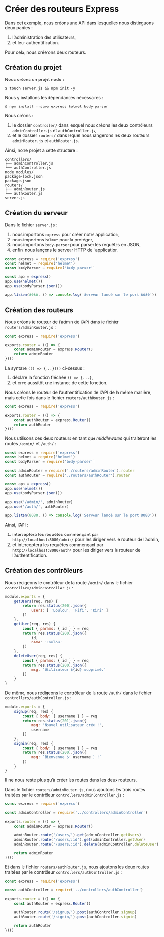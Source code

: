 # Créer des routeurs Express

Dans cet exemple, nous créons une API dans lesquelles nous distinguons deux parties :

1. l’administration des utilisateurs,
1. et leur authentification.

Pour cela, nous créerons deux routeurs.

## Création du projet

Nous créons un projet node :

```
$ touch server.js && npm init -y
```

Nous y installons les dépendances nécessaires :

```
$ npm install --save express helmet body-parser
```

Nous créons :

1. le dossier `controller/` dans lesquel nous créons les deux contrôleurs `adminController.js` et `authController.js`,
1. et le dossier `routers/` dans lequel nous rangerons les deux routeurs `adminRouter.js` et `authRouter.js`.

Ainsi, notre projet a cette structure :

```
controllers/
├── adminController.js
└── authController.js
node_modules/
package-lock.json
package.json
routers/
├── adminRouter.js
└── authRouter.js
server.js
```

## Création du serveur

Dans le fichier `server.js` :

1. nous importons `express` pour créer notre application,
1. nous importons `helmet` pour la protéger,
1. nous importons `body-parser` pour parser les requêtes en JSON,
1. enfin, nous lançons le serveur HTTP de l’application.

```js
const express = require('express')
const helmet = require('helmet')
const bodyParser = require('body-parser')

const app = express()
app.use(helmet())
app.use(bodyParser.json())

app.listen(8080, () => console.log('Serveur lancé sur le port 8080'))
```

## Création des routeurs

Nous créons le routeur de l’admin de l’API dans le fichier `routers/adminRouter.js` :

```js
const express = require('express')

exports.router = (() => {
    const adminRouter = express.Router()
    return adminRouter
})()
```

La syntaxe `(() => {...})()` ci-dessus :

1. déclare la fonction fléchée `() => {...}`,
1. et crée aussitôt une instance de cette fonction.

Nous créons le routeur de l’authentification de l’API de la même manière, mais cette fois dans le fichier `routers/authRouter.js` :

```js
const express = require('express')

exports.router = (() => {
    const authRouter = express.Router()
    return authRouter
})()
```

Nous utilisons ces deux routeurs en tant que *middlewares* qui traiteront les routes `/admin/` et `/auth/` :

```js
const express = require('express')
const helmet = require('helmet')
const bodyParser = require('body-parser')

const adminRouter = require('./routers/adminRouter').router
const authRouter = require('./routers/authRouter').router

const app = express()
app.use(helmet())
app.use(bodyParser.json())

app.use('/admin/', adminRouter)
app.use('/auth/', authRouter)

app.listen(8080, () => console.log('Serveur lancé sur le port 8080'))
```

Ainsi, l’API :

1. interceptera les requêtes commençant par `http://localhost:8080/admin/` pour les diriger vers le routeur de l’admin,
1. et interceptera les requêtes commençant par `http://localhost:8080/auth/` pour les diriger vers le routeur de l’authentification.

## Création des contrôleurs

Nous rédigeons le contrôleur de la route `/admin/` dans le fichier `controllers/adminController.js` :

```js
module.exports = {
    getUsers(req, res) {
        return res.status(200).json({
            users: [ 'Loulou', 'Fifi', 'Riri' ]
        })
    },
    getUser(req, res) {
        const { params: { id } } = req
        return res.status(200).json({
            id,
            name: 'Loulou'
        })
    },
    deleteUser(req, res) {
        const { params: { id } } = req
        return res.status(200).json({
            msg: `Utilisateur ${id} supprimé.`
        })
    }
}
```

De même, nous rédigeons le contrôleur de la route `/auth/` dans le fichier `controllers/authController.js` :

```js
module.exports = {
    signup(req, res) {
        const { body: { username } } = req
        return res.status(201).json({
            msg: 'Nouvel utilisateur créé !',
            username
        })
    },
    signin(req, res) {
        const { body: { username } } = req
        return res.status(200).json({
            msg: `Bienvenue ${ username } !`
        })
    }
}
```

Il ne nous reste plus qu’à créer les routes dans les deux routeurs.

Dans le fichier `routers/adminRouter.js`, nous ajoutons les trois routes traitées par le contrôleur `controllers/adminController.js` :

```js
const express = require('express')

const adminController = require('../controllers/adminController')

exports.router = (() => {
    const adminRouter = express.Router()

    adminRouter.route('/users/').get(adminController.getUsers)
    adminRouter.route('/users/:id').get(adminController.getUser)
    adminRouter.route('/users/:id').delete(adminController.deleteUser)

    return adminRouter
})()
```

Et dans le fichier `routers/authRouter.js`, nous ajoutons les deux routes traitées par le contrôleur `controllers/authController.js` :

```js
const express = require('express')

const authController = require('../controllers/authController')

exports.router = (() => {
    const authRouter = express.Router()

    authRouter.route('/signup/').post(authController.signup)
    authRouter.route('/signin/').post(authController.signin)

    return authRouter
})()
```

